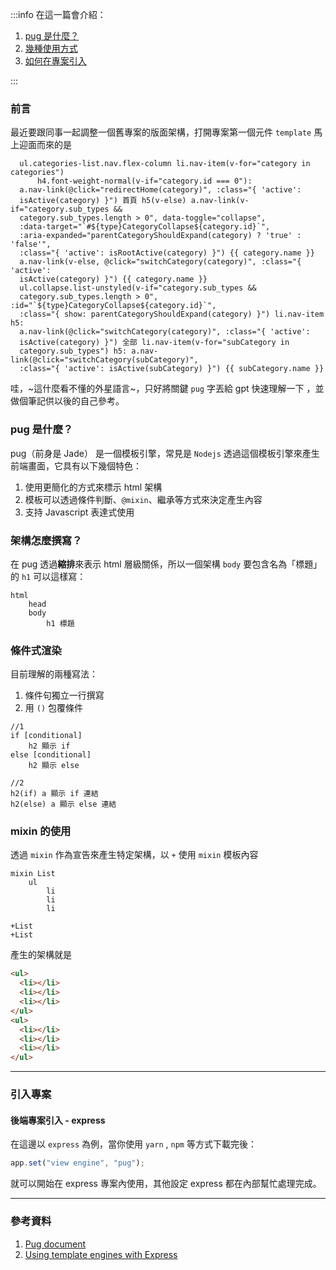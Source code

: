 :::info
在這一篇會介紹：

1. <a href="#pug-是什麼">pug 是什麼？</a>
2. <a href="#html-層級怎麼撰寫">幾種使用方式</a>
3. <a href="#react-中最基本的單位---元件">如何在專案引入</a>

:::

### 前言

最近要跟同事一起調整一個舊專案的版面架構，打開專案第一個元件 `template` 馬上迎面而來的是

<!-- ![sample-code](https://imgur.com/J2ID7e1) -->

```pug
  ul.categories-list.nav.flex-column li.nav-item(v-for="category in categories")
      h4.font-weight-normal(v-if="category.id === 0"):
  a.nav-link(@click="redirectHome(category)", :class="{ 'active':
  isActive(category) }") 首頁 h5(v-else) a.nav-link(v-if="category.sub_types &&
  category.sub_types.length > 0", data-toggle="collapse",
  :data-target="`#${type}CategoryCollapse${category.id}`",
  :aria-expanded="parentCategoryShouldExpand(category) ? 'true' : 'false'",
  :class="{ 'active': isRootActive(category) }") {{ category.name }}
  a.nav-link(v-else, @click="switchCategory(category)", :class="{ 'active':
  isActive(category) }") {{ category.name }}
  ul.collapse.list-unstyled(v-if="category.sub_types &&
  category.sub_types.length > 0", :id="`${type}CategoryCollapse${category.id}`",
  :class="{ show: parentCategoryShouldExpand(category) }") li.nav-item h5:
  a.nav-link(@click="switchCategory(category)", :class="{ 'active':
  isActive(category) }") 全部 li.nav-item(v-for="subCategory in
  category.sub_types") h5: a.nav-link(@click="switchCategory(subCategory)",
  :class="{ 'active': isActive(subCategory) }") {{ subCategory.name }}
```

哇，~這什麼看不懂的外星語言~，只好將關鍵 `pug` 字丟給 gpt 快速理解一下 ，並做個筆記供以後的自己參考。

### pug 是什麼？

pug（前身是 Jade） 是一個模板引擎，常見是 `Nodejs` 透過這個模板引擎來產生前端畫面，它具有以下幾個特色：

1. 使用更簡化的方式來標示 html 架構
2. 模板可以透過條件判斷、`@mixin`、繼承等方式來決定產生內容
3. 支持 Javascript 表達式使用

### 架構怎麼撰寫？

在 pug 透過**縮排**來表示 html 層級關係，所以一個架構 `body` 要包含名為「標題」的 `h1` 可以這樣寫：

```pug
html
    head
    body
        h1 標題
```

### 條件式渲染

目前理解的兩種寫法：

1. 條件句獨立一行撰寫
2. 用 `()` 包覆條件

```pug
//1
if [conditional]
    h2 顯示 if
else [conditional]
    h2 顯示 else

//2
h2(if) a 顯示 if 連結
h2(else) a 顯示 else 連結

```

### mixin 的使用

透過 `mixin` 作為宣告來產生特定架構，以 `+` 使用 `mixin` 模板內容

```pug
mixin List
    ul
        li
        li
        li

+List
+List
```

產生的架構就是

```html
<ul>
  <li></li>
  <li></li>
  <li></li>
</ul>
<ul>
  <li></li>
  <li></li>
  <li></li>
</ul>
```

---

### 引入專案

#### 後端專案引入 - express

在這邊以 `express` 為例，當你使用 `yarn` , `npm` 等方式下載完後：

```js
app.set("view engine", "pug");
```

就可以開始在 express 專案內使用，其他設定 express 都在內部幫忙處理完成。

---

### 參考資料

1. [Pug document](https://pugjs.org/api/getting-started.html)
2. [Using template engines with Express](https://expressjs.com/en/guide/using-template-engines.html)
